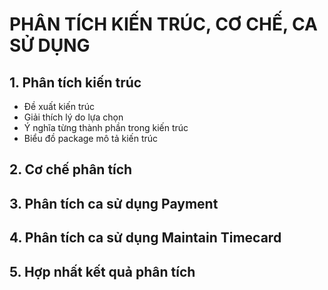 # PHÂN TÍCH KIẾN TRÚC, CƠ CHẾ, CA SỬ DỤNG
## 1. Phân tích kiến trúc
* Đề xuất kiến trúc
* Giải thích lý do lựa chọn 
* Ý nghĩa từng thành phần trong kiến trúc
* Biểu đồ package mô tả kiến trúc

## 2. Cơ chế phân tích
## 3. Phân tích ca sử dụng Payment
## 4. Phân tích ca sử dụng Maintain Timecard
## 5. Hợp nhất kết quả phân tích

